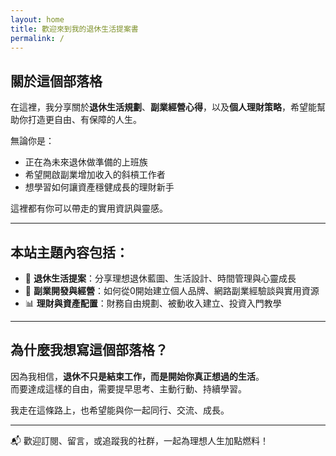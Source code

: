 ```yaml
---
layout: home
title: 歡迎來到我的退休生活提案書
permalink: /
---
```


## 關於這個部落格

在這裡，我分享關於**退休生活規劃**、**副業經營心得**，以及**個人理財策略**，希望能幫助你打造更自由、有保障的人生。

無論你是：

- 正在為未來退休做準備的上班族  
- 希望開啟副業增加收入的斜槓工作者  
- 想學習如何讓資產穩健成長的理財新手  

這裡都有你可以帶走的實用資訊與靈感。

---

## 本站主題內容包括：

- 📆 **退休生活提案**：分享理想退休藍圖、生活設計、時間管理與心靈成長  
- 💼 **副業開發與經營**：如何從0開始建立個人品牌、網路副業經驗談與實用資源  
- 📊 **理財與資產配置**：財務自由規劃、被動收入建立、投資入門教學  

---

## 為什麼我想寫這個部落格？

因為我相信，**退休不只是結束工作，而是開始你真正想過的生活**。  
而要達成這樣的自由，需要提早思考、主動行動、持續學習。

我走在這條路上，也希望能與你一起同行、交流、成長。

---

📬 歡迎訂閱、留言，或追蹤我的社群，一起為理想人生加點燃料！

